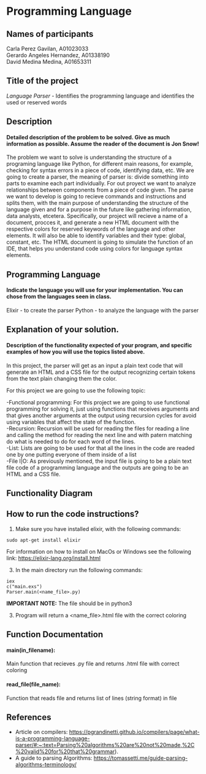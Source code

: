 # Programming Language 

## Names of participants
Carla Perez Gavilan, A01023033<br />
Gerardo Angeles Hernandez, A01338190<br />
David Medina Medina, A01653311<br />

## Title of the project
_Language Parser_ - Identifies the programming language and identifies the used or reserved words 

## Description
#### Detailed description of the problem to be solved. Give as much information as possible. Assume the reader of the document is Jon Snow!
The problem we want to solve is understanding the structure of a programing language like Python, for different main reasons, for example, checking for syntax errors in a piece of code, identifying data, etc.
We are going to create a parser, the meaning of parser is: divide something into parts to examine each part individually. For out proyect we want to analyze relationships between components from a piece of code given.
The parse we want to develop is going to recieve commands and instructions and splits them, with the main purpose of understanding the structure of the language given and for a purpose in the future like gathering information, data analysts, etcetera.
Specifically, our project will recieve a name of a document, procces it, and generate a new HTML document with the respective colors for reserved keywords  of the language and other elements. It will also be able to identify variables and their type: global, constant, etc. The HTML document is going to simulate the function of an IDE, that helps you understand code using colors for language syntax elements.

## Programming Language 
#### Indicate the language you will use for your implementation. You can chose from the languages seen in class.
Elixir - to create the parser
Python - to analyze the language with the parser

## Explanation of your solution. 
#### Description of the functionality expected of your program, and specific examples of how you will use the topics listed above.
In this project, the parser will get as an input a plain text code that will generate an HTML and a CSS file for the output recognizing certain tokens from the text plain changing them the color.

For this project we are going to use the following topic:

-Functional programming: For this project we are going to use functional programming for solving it, just using functions that receives arguments and that gives another arguments at the output using recursion cycles for avoid using variables that affect the state of the function.<br />
-Recursion: Recursion will be used for reading the files for reading a line and calling the method for reading the next line and with patern matching do what is needed to do for each word of the lines.<br />
-List: Lists are going to be used for that all the lines in the code are readed one by one putting everyone of them inside of a list<br />
-File I|O: As previously mentioned, the input file is going to be a plain text file code of a programming language and the outputs are going to be an HTML and a CSS file.

## Functionality Diagram


## How to run the code instructions? 
1. Make sure you have installed elixir, with the following commands: 
```
sudo apt-get install elixir
```
For information on how to install on MacOs or Windows see the following link: https://elixir-lang.org/install.html

3. In the main directory run the following commands:

```
iex
c("main.exs")
Parser.main(<name_file>.py)
```
**IMPORTANT NOTE:** The file should be in python3 

3. Program will return a <name_file>.html file with the correct coloring


## Function Documentation
#### main(in_filename):
Main function that recieves .py file and returns .html file with correct coloring
#### read_file(file_name):
Function that reads file and returns list of lines (string format) in file



## References 
* Article on compilers: https://pgrandinetti.github.io/compilers/page/what-is-a-programming-language-parser/#:~:text=Parsing%20algorithms%20are%20not%20made,%2C%20valid%20for%20that%20grammar).
* A guide to parsing Algorithms:  https://tomassetti.me/guide-parsing-algorithms-terminology/ 
